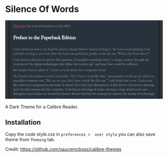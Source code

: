 # Silence Of Words
![Image of Yaktocat](screenshot.png)

A Dark Theme for a Calibre Reader.

## Installation
Copy the code style.css in `preferences >  user style` you can also save theme from `Theming` tab.

Credit: https://github.com/saucemcboss/calibre-themes
 
